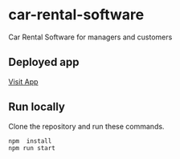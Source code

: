 # car-rental-software

Car Rental Software for managers and customers

## Deployed app

[Visit App](https://car-rental-software.netlify.app/)

## Run locally

Clone the repository and run these commands.

```
npm  install
npm run start
```
